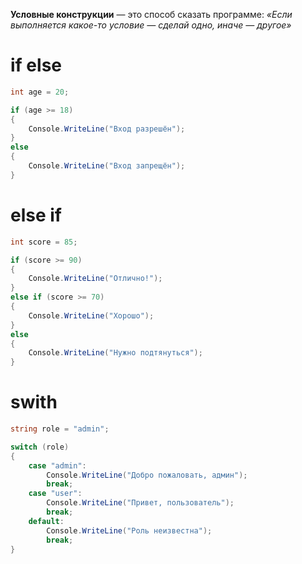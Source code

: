 **Условные конструкции** — это способ сказать программе: _«Если выполняется какое-то условие — сделай одно, иначе — другое»_

# if else

```csharp
int age = 20;

if (age >= 18)
{
    Console.WriteLine("Вход разрешён");
}
else
{
    Console.WriteLine("Вход запрещён");
}
```

# else if

```csharp
int score = 85;

if (score >= 90)
{
    Console.WriteLine("Отлично!");
}
else if (score >= 70)
{
    Console.WriteLine("Хорошо");
}
else
{
    Console.WriteLine("Нужно подтянуться");
}
```

# swith

```csharp
string role = "admin";

switch (role)
{
    case "admin":
        Console.WriteLine("Добро пожаловать, админ");
        break;
    case "user":
        Console.WriteLine("Привет, пользователь");
        break;
    default:
        Console.WriteLine("Роль неизвестна");
        break;
}
```
